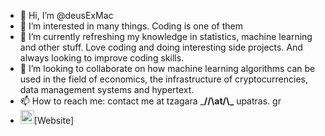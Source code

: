 - 👋 Hi, I’m @deusExMac
- 👀 I’m interested in many things. Coding is one of them
- 🌱 I’m currently refreshing my knowledge in statistics, machine learning and other stuff. Love coding and doing interesting side projects. And always looking to improve coding skills.
- 💞️ I’m looking to collaborate on how machine learning algorithms can be used in the field of economics, the infrastructure of cryptocurrencies, data management systems and hypertext.
- 📫 How to reach me: contact me at tzagara ___//\\__at__/\\\___ upatras. gr
- <img width="22px" src="https://open-iconic/master/svg/youtube.svg">[Website]

<!---
deusExMac/deusExMac is a ✨ special ✨ repository because its `README.md` (this file) appears on your GitHub profile.
You can click the Preview link to take a look at your changes.
--->
